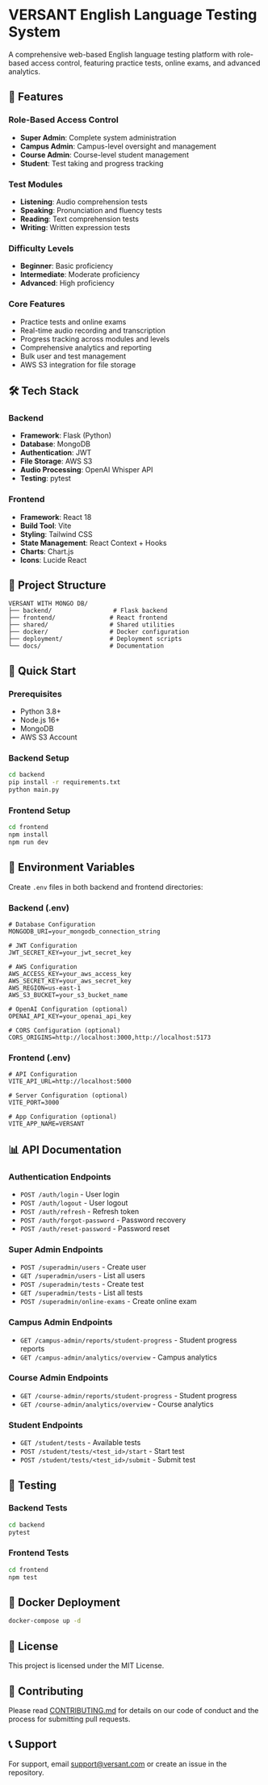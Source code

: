 # VERSANT English Language Testing System

A comprehensive web-based English language testing platform with role-based access control, featuring practice tests, online exams, and advanced analytics.

## 🚀 Features

### Role-Based Access Control
- **Super Admin**: Complete system administration
- **Campus Admin**: Campus-level oversight and management
- **Course Admin**: Course-level student management
- **Student**: Test taking and progress tracking

### Test Modules
- **Listening**: Audio comprehension tests
- **Speaking**: Pronunciation and fluency tests
- **Reading**: Text comprehension tests
- **Writing**: Written expression tests

### Difficulty Levels
- **Beginner**: Basic proficiency
- **Intermediate**: Moderate proficiency
- **Advanced**: High proficiency

### Core Features
- Practice tests and online exams
- Real-time audio recording and transcription
- Progress tracking across modules and levels
- Comprehensive analytics and reporting
- Bulk user and test management
- AWS S3 integration for file storage

## 🛠️ Tech Stack

### Backend
- **Framework**: Flask (Python)
- **Database**: MongoDB
- **Authentication**: JWT
- **File Storage**: AWS S3
- **Audio Processing**: OpenAI Whisper API
- **Testing**: pytest

### Frontend
- **Framework**: React 18
- **Build Tool**: Vite
- **Styling**: Tailwind CSS
- **State Management**: React Context + Hooks
- **Charts**: Chart.js
- **Icons**: Lucide React

## 📁 Project Structure

```
VERSANT WITH MONGO DB/
├── backend/                 # Flask backend
├── frontend/               # React frontend
├── shared/                 # Shared utilities
├── docker/                 # Docker configuration
├── deployment/             # Deployment scripts
└── docs/                   # Documentation
```

## 🚀 Quick Start

### Prerequisites
- Python 3.8+
- Node.js 16+
- MongoDB
- AWS S3 Account

### Backend Setup
```bash
cd backend
pip install -r requirements.txt
python main.py
```

### Frontend Setup
```bash
cd frontend
npm install
npm run dev
```

## 🔧 Environment Variables

Create `.env` files in both backend and frontend directories:

### Backend (.env)
```
# Database Configuration
MONGODB_URI=your_mongodb_connection_string

# JWT Configuration
JWT_SECRET_KEY=your_jwt_secret_key

# AWS Configuration
AWS_ACCESS_KEY=your_aws_access_key
AWS_SECRET_KEY=your_aws_secret_key
AWS_REGION=us-east-1
AWS_S3_BUCKET=your_s3_bucket_name

# OpenAI Configuration (optional)
OPENAI_API_KEY=your_openai_api_key

# CORS Configuration (optional)
CORS_ORIGINS=http://localhost:3000,http://localhost:5173
```

### Frontend (.env)
```
# API Configuration
VITE_API_URL=http://localhost:5000

# Server Configuration (optional)
VITE_PORT=3000

# App Configuration (optional)
VITE_APP_NAME=VERSANT
```

## 📊 API Documentation

### Authentication Endpoints
- `POST /auth/login` - User login
- `POST /auth/logout` - User logout
- `POST /auth/refresh` - Refresh token
- `POST /auth/forgot-password` - Password recovery
- `POST /auth/reset-password` - Password reset

### Super Admin Endpoints
- `POST /superadmin/users` - Create user
- `GET /superadmin/users` - List all users
- `POST /superadmin/tests` - Create test
- `GET /superadmin/tests` - List all tests
- `POST /superadmin/online-exams` - Create online exam

### Campus Admin Endpoints
- `GET /campus-admin/reports/student-progress` - Student progress reports
- `GET /campus-admin/analytics/overview` - Campus analytics

### Course Admin Endpoints
- `GET /course-admin/reports/student-progress` - Student progress
- `GET /course-admin/analytics/overview` - Course analytics

### Student Endpoints
- `GET /student/tests` - Available tests
- `POST /student/tests/<test_id>/start` - Start test
- `POST /student/tests/<test_id>/submit` - Submit test

## 🧪 Testing

### Backend Tests
```bash
cd backend
pytest
```

### Frontend Tests
```bash
cd frontend
npm test
```

## 🐳 Docker Deployment

```bash
docker-compose up -d
```

## 📝 License

This project is licensed under the MIT License.

## 🤝 Contributing

Please read [CONTRIBUTING.md](CONTRIBUTING.md) for details on our code of conduct and the process for submitting pull requests.

## 📞 Support

For support, email support@versant.com or create an issue in the repository. 
